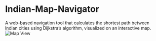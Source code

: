 # Indian-Map-Navigator
A web-based navigation tool that calculates the shortest path between Indian cities using Dijkstra’s algorithm, visualized on an interactive map.
![Map View]()
